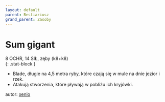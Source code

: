 ```yaml
---
layout: default
parent: Bestiariusz
grand_parent: Zasoby
---
```


# Sum gigant

8 OCHR, 14 SIŁ, zęby (k8+k8)  
{: .stat-block }

- Blade, długie na 4,5 metra ryby, które czają się w mule na dnie jezior i rzek.  
- Atakują stworzenia, które pływają w pobliżu ich kryjówki.  

autor: [xenio](https://xenioinabottle.blogspot.com)
